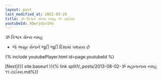 ```yaml
---
layout: post
last_modified_at: 2021-03-29
title: ૐ વિશ્વક સેન્ય નમહ ૧૧ ટાઈમ્સ
youtubeId: XQwrjdzv1ho
---
```

 
 
 ૐ વિશ્વક સેન્ય નમહ  
 
 -  જે અસુર સેનાને જુદી જુદી દિશામાં પથરાય છે 
 
  
 
  
 
 
 
 
 
 


{% include youtubePlayer.html id=page.youtubeId %}
 
[Next]({{ site.baseurl }}{% link  split1/_posts/2013-08-02-ૐ મહાનાનાય નમહ ૧૧ ટાઈમ્સ.md%})
 
